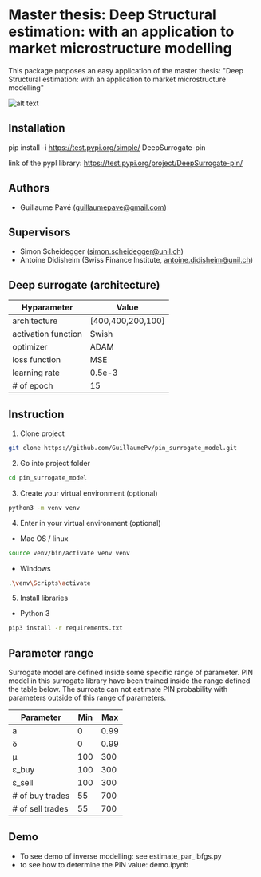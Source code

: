 # Master thesis: Deep Structural estimation: with an application to market microstructure modelling

This package proposes an easy application of the master thesis: "Deep Structural estimation: with an application to market microstructure modelling"

![alt text](https://github.com/GuillaumePv/pin_surrogate_model/blob/main/results/graphs/3d_comparison_model_surrogate.png)

## Installation

pip install -i https://test.pypi.org/simple/ DeepSurrogate-pin

link of the pypl library: https://test.pypi.org/project/DeepSurrogate-pin/

## Authors

- Guillaume Pavé (guillaumepave@gmail.com)

## Supervisors

- Simon Scheidegger (simon.scheidegger@unil.ch)
- Antoine Didisheim (Swiss Finance Institute, antoine.didisheim@unil.ch)

## Deep surrogate (architecture)

| Hyparameter | Value 
| ------------- | -------------  
| architecture  | [400,400,200,100]
| activation function  | Swish
| optimizer  | ADAM
| loss function | MSE
| learning rate  | 0.5e-3
| # of epoch | 15

## Instruction

1) Clone project

```bash
git clone https://github.com/GuillaumePv/pin_surrogate_model.git
```

2) Go into project folder

```bash
cd pin_surrogate_model
```

3) Create your virtual environment (optional)

```bash
python3 -m venv venv
```

4) Enter in your virtual environment (optional)

* Mac OS / linux
```bash
source venv/bin/activate venv venv
```

* Windows
```bash
.\venv\Scripts\activate
```

5) Install libraries

* Python 3
```bash
pip3 install -r requirements.txt
```

## Parameter range

Surrogate model are defined inside some specific range of parameter. PIN model in this surrogate library have been trained inside the range defined the table below.
The surroate can not estimate PIN probability with parameters outside of this range of parameters.

| Parameter | Min | Max
| ------------- | ------------- | ------------- 
| a  | 0  | 0.99
| &delta;  | 0  | 0.99
| &mu;  | 100  | 300
| &epsilon;_buy  | 100  | 300
| &epsilon;_sell  | 100  | 300
| # of buy trades  | 55  | 700
| # of sell trades  | 55  | 700

## Demo 

- To see demo of inverse modelling: see estimate_par_lbfgs.py
- to see how to determine the PIN value: demo.ipynb
